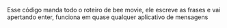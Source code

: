 Esse código manda todo o roteiro de bee movie, ele escreve as frases e vai apertando enter, funciona em quase qualquer aplicativo de mensagens
